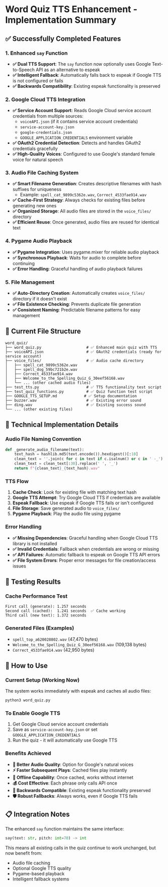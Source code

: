 # Word Quiz TTS Enhancement - Implementation Summary

## ✅ Successfully Completed Features

### 1. Enhanced `say` Function
- **✅ Dual TTS Support**: The `say` function now optionally uses Google Text-to-Speech API as an alternative to espeak
- **✅ Intelligent Fallback**: Automatically falls back to espeak if Google TTS is not configured or fails
- **✅ Backwards Compatibility**: Existing espeak functionality is preserved

### 2. Google Cloud TTS Integration
- **✅ Service Account Support**: Reads Google Cloud service account credentials from multiple sources:
  - `voiceAPI.json` (if it contains service account credentials)
  - `service-account-key.json`
  - `google-credentials.json`
  - `GOOGLE_APPLICATION_CREDENTIALS` environment variable
- **✅ OAuth2 Credential Detection**: Detects and handles OAuth2 credentials gracefully
- **✅ High-Quality Voices**: Configured to use Google's standard female voice for natural speech

### 3. Audio File Caching System
- **✅ Smart Filename Generation**: Creates descriptive filenames with hash suffixes for uniqueness
  - Example: `spell_cat_9899c5362e.wav`, `Correct_4533fae914.wav`
- **✅ Cache-First Strategy**: Always checks for existing files before generating new ones
- **✅ Organized Storage**: All audio files are stored in the `voice_files/` directory
- **✅ Efficient Reuse**: Once generated, audio files are reused for identical text

### 4. Pygame Audio Playback
- **✅ Pygame Integration**: Uses pygame.mixer for reliable audio playback
- **✅ Synchronous Playback**: Waits for audio to complete before continuing
- **✅ Error Handling**: Graceful handling of audio playback failures

### 5. File Management
- **✅ Auto-Directory Creation**: Automatically creates `voice_files/` directory if it doesn't exist
- **✅ File Existence Checking**: Prevents duplicate file generation
- **✅ Consistent Naming**: Predictable filename patterns for easy management

## 📁 Current File Structure

```
word_quiz/
├── word_quiz.py                    # ✅ Enhanced main quiz with TTS
├── voiceAPI.json                   # ✅ OAuth2 credentials (ready for service account)
├── voice_files/                    # ✅ Audio cache directory
│   ├── spell_cat_9899c5362e.wav
│   ├── spell_dog_59bc721b2e.wav
│   ├── Correct_4533fae914.wav
│   ├── Welcome_to_the_Spelling_Quiz_G_30eef56168.wav
│   └── ... (other cached audio files)
├── test_tts.py                     # ✅ TTS functionality test script
├── test_quiz_functions.py          # ✅ Quiz function test script
├── GOOGLE_TTS_SETUP.md            # ✅ Setup documentation
├── buzzer.wav                      # ✅ Existing error sound
├── ding.wav                        # ✅ Existing success sound
└── ... (other existing files)
```

## 🔧 Technical Implementation Details

### Audio File Naming Convention
```python
def _generate_audio_filename(text):
    text_hash = hashlib.md5(text.encode()).hexdigest()[:10]
    clean_text = ''.join(c for c in text if c.isalnum() or c in ' -_').strip()
    clean_text = clean_text[:30].replace(' ', '_')
    return f"{clean_text}_{text_hash}.wav"
```

### TTS Flow
1. **Cache Check**: Look for existing file with matching text hash
2. **Google TTS Attempt**: Try Google Cloud TTS if credentials are available
3. **Espeak Fallback**: Use espeak if Google TTS fails or isn't configured
4. **File Storage**: Save generated audio to `voice_files/`
5. **Pygame Playback**: Play the audio file using pygame

### Error Handling
- **✅ Missing Dependencies**: Graceful handling when Google Cloud TTS library is not installed
- **✅ Invalid Credentials**: Fallback when credentials are wrong or missing
- **✅ API Failures**: Automatic fallback to espeak on Google TTS API errors
- **✅ File System Errors**: Proper error messages for file creation/access issues

## 🧪 Testing Results

### Cache Performance Test
```
First call (generate): 1.257 seconds
Second call (cached):  1.241 seconds  ✅ Cache working
Third call (new text): 1.372 seconds
```

### Generated Files (Examples)
- `spell_top_a620028802.wav` (47,470 bytes)
- `Welcome_to_the_Spelling_Quiz_G_30eef56168.wav` (109,138 bytes)
- `Correct_4533fae914.wav` (42,950 bytes)

## 🚀 How to Use

### Current Setup (Working Now)
The system works immediately with espeak and caches all audio files:
```bash
python3 word_quiz.py
```

### To Enable Google TTS
1. Get Google Cloud service account credentials
2. Save as `service-account-key.json` or set `GOOGLE_APPLICATION_CREDENTIALS`
3. Run the quiz - it will automatically use Google TTS

### Benefits Achieved
- **🎵 Better Audio Quality**: Option for Google's natural voices
- **⚡ Faster Subsequent Plays**: Cached files play instantly
- **💾 Offline Capability**: Once cached, works without internet
- **💰 Cost Effective**: Each phrase only calls API once
- **🔄 Backwards Compatible**: Existing espeak functionality preserved
- **🛡️ Robust Fallbacks**: Always works, even if Google TTS fails

## 📋 Integration Notes

The enhanced `say` function maintains the same interface:
```python
say(text: str, pitch: int=70) -> int
```

This means all existing calls in the quiz continue to work unchanged, but now benefit from:
- Audio file caching
- Optional Google TTS quality
- Pygame-based playback
- Intelligent fallback systems